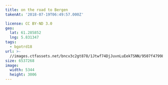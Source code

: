 ```yaml
---
title: on the road to Bergen
takenAt: '2018-07-19T06:49:57.000Z'

license: CC BY-ND 3.0
geo:
  lat: 61.285852
  lng: 5.831347
tags:
  - bgotrd18
url: >-
  //images.ctfassets.net/bncv3c2gt878/1Jtwf74DjJuvnLuEekTSNN/9507f47998456f4107dc336bddbc610f/on-the-road-to-bergen_42955750915_o
size: 6537268
image:
  width: 5344
  height: 3006
---
```

